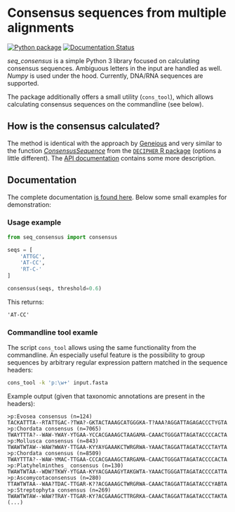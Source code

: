 # Consensus sequences from multiple alignments

[![Python package](https://github.com/markschl/seq_consensus/actions/workflows/validate.yaml/badge.svg)](https://github.com/markschl/seq_consensus/actions/workflows/validate.yaml)
[![Documentation Status](https://readthedocs.org/projects/seq-consensus/badge/?version=latest)](https://seq-consensus.readthedocs.io/en/latest/?badge=latest)

*seq_consensus* is a simple Python 3 library focused on calculating consensus sequences. Ambiguous letters in the input are handled as well. *Numpy* is used under the hood. Currently, DNA/RNA sequences are supported.

The package additionally offers a small utility (`cons_tool`), which allows calculating consensus sequences on the commandline (see below).

## How is the consensus calculated?

The method is identical with the approach by [Geneious](https://assets.geneious.com/manual/2022.0/static/GeneiousManualse45.html) and very similar to the function [*ConsensusSequence*](https://rdrr.io/bioc/DECIPHER/man/ConsensusSequence.html) from the [`DECIPHER` R package](http://www2.decipher.codes) (options a little different).
The [API documentation](https://seq-consensus.readthedocs.io/en/latest/api.html#seq_consensus.consensus)
contains some more description.

## Documentation

The complete documentation [is found here](https://seq-consensus.readthedocs.io/en/latest/usage.html).
Below some small examples for demonstration:

### Usage example

```python
from seq_consensus import consensus

seqs = [
    'ATTGC',
    'AT-CC',
    'RT-C-'
]

consensus(seqs, threshold=0.6)
```

This returns:

```
'AT-CC'
```

### Commandline tool examle

The script `cons_tool` allows using the same functionality from the commandline.
An especially useful feature is the possibility to group sequences
by arbitrary regular expression pattern matched in the sequence headers:

```sh
cons_tool -k 'p:\w+' input.fasta
```

Example output (given that taxonomic annotations are present in the headers):

```
>p:Evosea consensus (n=124)
TACKATTTA--RTATTGAC-?TWA?-GKTACTAAAGCATGGGKA-T?AAA?AGGATTAGAGACCCTYGTA
>p:Chordata consensus (n=7065)
TWAYTTTA?--WAW-YWAY-YTGAA-YCCACGAAAGCTAAGAMA-CAAACTGGGATTAGATACCCCACTA
>p:Mollusca consensus (n=843)
TWAWTWTAW--WAW?WWAY-TTGAA-KYYAYGAAAKCTWRGRWA-YAAACTAGGATTAGATACCCTAYTA
>p:Chordata consensus (n=8509)
TWAYTTTA?--WAW-YMAC-TTGAA-CCCACGAAAGCTARGAMA-CAAACTGGGATTAGATACCCCACTA
>p:Platyhelminthes_ consensus (n=130)
TWAWTWTAA--WDW?TKWY-YTGAA-KYYACGAAAGYTAKGWTA-YAAACTGGGATTAGATACCCCATTA
>p:Ascomycotaconsensus (n=280)
TTAWTWTAA--WAA?TDAC-TTGAR-K??ACGAAAGCTWRGRWA-CAAACTAGGATTAGATACCCYABTA
>p:Streptophyta consensus (n=269)
TWAWTWTAW--WAW?TRAY-TTGAR-KY?ACGAAAGCTTRGRKA-CAAACTAGGATTAGATACCCTAKTA
(...)
```
